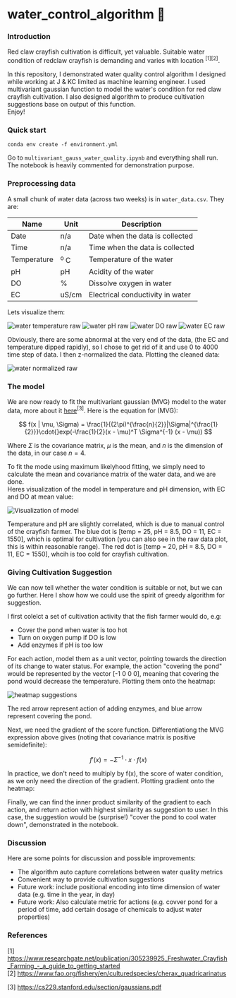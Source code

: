 # water_control_algorithm 🦞




### Introduction
Red claw crayfish cultivation is difficult, yet valuable. Suitable water condition of redclaw crayfish is demanding and varies with location <sup>[1][2]</sup>.  

In this repository, I demonstrated water quality control algorithm I designed while working at J & KC limited as machine learning engineer. I used multivariant gaussian function to model the water's condition for red claw crayfish cultivation. I also designed algorithm to produce cultivation suggestions base on output of this function.  
Enjoy!


<insert image to demonstrate my idea>


### Quick start
```
conda env create -f environment.yml
```
Go to `multivariant_gauss_water_quality.ipynb` and everything shall run.  
The notebook is heavily commented for demonstration purpose.


### Preprocessing data
A small chunk of water data (across two weeks) is in `water_data.csv`. They are:

| Name | Unit | Description |
|----------|----------|----------|
| Date | n/a | Date when the data is collected
| Time | n/a | Time when the data is collected
| Temperature | <sup>o </sup>C | Temperature of the water
| pH | pH | Acidity of the water|
| DO | % | Dissolve oxygen in water|
| EC | uS/cm | Electrical conductivity in water|


Lets visualize them:

![water temperature raw](Images/temp_raw.png )
![water pH raw](Images/ph_raw.png )
![water DO raw](Images/DO_raw.png )
![water EC raw](Images/EC_raw.png )

Obviously, there are some abnormal at the very end of the data, (the EC and temperature dipped rapidly), so I chose to get rid of it and use 0 to 4000 time step of data. I then z-normalized the data. Plotting the cleaned data:

![water normalized raw](Images/normalized.png)


### The model

We are now ready to fit the multivariant gaussian (MVG) model to the water data, more about it [here](https://cs229.stanford.edu/section/gaussians.pdf)<sup>[3]</sup>. Here is the equation for (MVG):


$$ f(x | \mu, \Sigma) = \frac{1}{(2\pi)^{\frac{n}{2}}|\Sigma|^{\frac{1}{2}}}\cdot{}exp(-\frac{1}{2}(x - \mu)^T \Sigma^{-1} (x - \mu)) $$

Where $\Sigma$ is the covariance matrix, $\mu$ is the mean, and $n$ is the dimension of the data, in our case $n = 4$.

To fit the mode using maximum likelyhood fitting, we simply need to calculate the mean and covariance matrix of the water data, and we are done.  
Heres visualization of the model in temperature and pH dimension, with EC and DO at mean value:



![Visualization of model](Images/heatmap_dot.png)

Temperature and pH are slightly correlated, which is due to manual control of the crayfish farmer. The blue dot is [temp = 25, pH = 8.5, DO = 11, EC = 1550], which is optimal for cultivation (you can also see in the raw data plot, this is within reasonable range). The red dot is [temp = 20, pH = 8.5, DO = 11, EC = 1550], whcih is too cold for crayfish cultivation.



### Giving Cultivation Suggestion
We can now tell whether the water condition is suitable or not, but we can go further. Here I show how we could use the spirit of greedy algorithm for suggestion. 

I first colelct a set of cultivation activity that the fish farmer would do, e.g:
- Cover the pond when water is too hot
- Turn on oxygen pump if DO is low
- Add enzymes if pH is too low

For each action, model them as a unit vector, pointing towards the direction of its change to water status. For example, the action "covering the pond" would be represented by the vector [-1 0 0 0], meaning that covering the pond would decrease the temperature. Plotting them onto the heatmap:

![heatmap suggestions](Images/heatmap_arrow.png)

The red arrow represent action of adding enzymes, and blue arrow represent covering the pond.

Next, we need the gradient of the score function. Differentiationg the MVG expression above gives (noting that covariance matrix is positive semidefinite):

$$ f'(x) = -\Sigma^{-1}\cdot{}x\cdot{}f(x)$$

In practice, we don't need to multiply by f(x), the score of water condition, as we only need the direction of the gradient. Plotting gradient onto the heatmap:

Finally, we can find the inner product similarity of the gradient to each action, and return action with highest similarity as suggestion to user. In this case, the suggestion would be (surprise!) "cover the pond to cool water down", demonstrated in the notebook.



### Discussion
Here are some points for discussion and possible improvements:
- The algorithm auto capture correlations between water quality metrics
- Convenient way to provide cultivation suggestions
- Future work: include positional encoding into time dimension of water data  (e.g. time in the year, in day)
- Future work: Also calculate metric for actions (e.g. covver pond for a period of time, add certain dosage of chemicals to adjust water properties)



### References
[1] https://www.researchgate.net/publication/305239925_Freshwater_Crayfish_Farming_-_a_guide_to_getting_started  
[2] https://www.fao.org/fishery/en/culturedspecies/cherax_quadricarinatus

[3] https://cs229.stanford.edu/section/gaussians.pdf